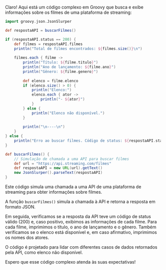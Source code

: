 Claro! Aqui está um código complexo em Groovy que busca e exibe informações sobre os filmes de uma plataforma de streaming:

```groovy
import groovy.json.JsonSlurper

def respostaAPI = buscarFilmes()

if (respostaAPI.status == 200) {
    def filmes = respostaAPI.filmes
    println("Total de filmes encontrados: ${filmes.size()}\n")
    
    filmes.each { filme ->
        println("Título: ${filme.titulo}")
        println("Ano de lançamento: ${filme.ano}")
        println("Gênero: ${filme.genero}")
        
        def elenco = filme.elenco
        if (elenco.size() > 0) {
            println("Elenco:")
            elenco.each { ator ->
                println("- ${ator}")
            }
        } else {
            println("Elenco não disponível.")
        }
        
        println("\n----\n")
    }
} else {
    println("Erro ao buscar filmes. Código de status: ${respostaAPI.status}")
}

def buscarFilmes() {
    // Simulação de chamada a uma API para buscar filmes
    def url = "https://api.streaming.com/filmes"
    def respostaAPI = new URL(url).getText()
    new JsonSlurper().parseText(respostaAPI)
}
```

Este código simula uma chamada a uma API de uma plataforma de streaming para obter informações sobre filmes. 

A função `buscarFilmes()` simula a chamada à API e retorna a resposta em formato JSON. 

Em seguida, verificamos se a resposta da API teve um código de status válido (200) e, caso positivo, exibimos as informações de cada filme. Para cada filme, imprimimos o título, o ano de lançamento e o gênero. Também verificamos se o elenco está disponível e, em caso afirmativo, imprimimos os nomes dos atores. 

O código é projetado para lidar com diferentes casos de dados retornados pela API, como elenco não disponível.

Espero que esse código complexo atenda às suas expectativas!